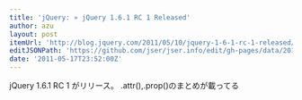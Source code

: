 ```yaml
---
title: 'jQuery: » jQuery 1.6.1 RC 1 Released'
author: azu
layout: post
itemUrl: 'http://blog.jquery.com/2011/05/10/jquery-1-6-1-rc-1-released/'
editJSONPath: 'https://github.com/jser/jser.info/edit/gh-pages/data/2011/05/index.json'
date: '2011-05-17T23:52:00Z'
---
```

jQuery 1.6.1 RC 1 がリリース。
.attr(),.prop()のまとめが載ってる
